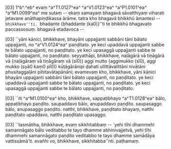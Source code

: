 [03] 1^b^.^eb^ evaṃ ^a^T1.0127^ea^ ^a^V1.0123^ea^ ^a^P1.0101^ea^ ^a^M1.0099^ea^ me sutaṃ -- ekaṃ samayaṃ  bhagavā sāvatthiyaṃ viharati jetavane anāthapiṇḍikassa ārāme. tatra  kho bhagavā bhikkhū āmantesi -- ``bhikkhavo''ti. ``bhadante {bhaddante (ka0)}''ti  te bhikkhū bhagavato paccassosuṃ. bhagavā etadavoca --

[03] ``yāni kānici, bhikkhave, bhayāni uppajjanti sabbāni  tāni bālato uppajjanti, no ^a^V1.0124^ea^ paṇḍitato. ye keci upaddavā  uppajjanti sabbe te bālato uppajjanti, no paṇḍitato. ye keci  upasaggā uppajjanti sabbe te bālato uppajjanti, no paṇḍitato.  seyyathāpi, bhikkhave, naḷāgārā vā tiṇāgārā vā {naḷāgāraṃ vā tiṇāgāraṃ vā  (sī0)} aggi mutto {aggimukko (sī0), aggi mukko (syā0  kaṃ0 pī0)}  kūṭāgārānipi ḍahati ullittāvalittāni nivātāni phusitaggaḷāni  pihitavātapānāni; evamevaṃ kho, bhikkhave, yāni kānici bhayāni  uppajjanti sabbāni tāni bālato uppajjanti, no paṇḍitato. ye  keci upaddavā uppajjanti sabbe te bālato uppajjanti, no paṇḍitato.  ye keci upasaggā uppajjanti sabbe te bālato uppajjanti, no  paṇḍitato.

[03] ``iti ^a^M1.0100^ea^ kho, bhikkhave, sappaṭibhayo ^a^T1.0128^ea^ bālo, appaṭibhayo  paṇḍito. saupaddavo bālo, anupaddavo paṇḍito. saupasaggo bālo,  anupasaggo paṇḍito. natthi, bhikkhave, paṇḍitato bhayaṃ, natthi  paṇḍitato upaddavo, natthi paṇḍitato upasaggo.

[03] ``tasmātiha, bhikkhave, evaṃ sikkhitabbaṃ -- `yehi tīhi  dhammehi samannāgato bālo veditabbo te tayo dhamme abhinivajjetvā,  yehi tīhi dhammehi samannāgato paṇḍito veditabbo te tayo dhamme  samādāya vattissāmā'ti. evañhi vo, bhikkhave, sikkhitabba''nti.  paṭhamaṃ.